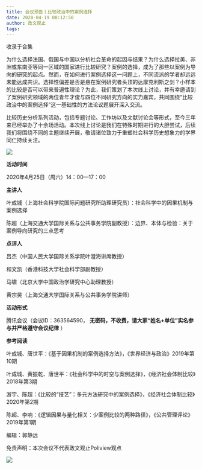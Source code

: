 ```yaml
---
title: 会议预告丨比较政治中的案例选择
date: 2020-04-19 08:12:50
author: 政文观止
tags: 
---
```



收录于合集

为什么选择法国、俄国与中国以分析社会革命的起因与结果？为什么选择拉美、非洲或东南亚等同一区域的国家进行比较研究？案例的选择，成为了那些以案例为导向的研究的起点。然而，在如何进行案例选择这一问题上，不同流派的学者却远远未能达成共识。选择性偏差是否是悬在案例研究者头顶的达摩克利斯之剑？小样本的比较是否可以带来普遍性理论？为此，我们策划了本次线上讨论，并有幸邀请到了案例研究领域的两位青年才俊与四位不同研究方向的实力嘉宾，共同围绕“比较政治中的案例选择”这一基础性的方法论议题展开深入交流。  

  

比较历史分析系列活动，包括专题讨论、工作坊以及文献讨论会等形式，至今三年来已经举办了十余场活动。本次线上讨论是我们在特殊时期进行的大胆尝试，后续我们将围绕不同的主题继续开展，敬请诸位致力于重塑社会科学历史想象力的学界同仁持续关注。

  

![](/images/314/2.jpeg)

  

  
  

  

  

  

 **活动时间**  

  

2020年4月25日（周六）14：00—17：00

  

  

 **主讲人**

  

叶成城（上海社会科学院国际问题研究所助理研究员）：社会科学中的因果机制与案例选择

  

陈超（上海交通大学国际关系与公共事务学院副教授）：边界、本体与检验：关于案例导向研究的三点思考

  

  

 **点评人**  

  

吕杰（中国人民大学国际关系学院叶澄海讲席教授）

  

和文凯（香港科技大学社会科学部副教授）  

  

马啸（北京大学中国政治学研究中心助理教授）

  

黄宗昊（上海交通大学国际关系与公共事务学院讲师）

  

  

 **活动形式**  

  

腾讯会议（会议ID：363564590， **无密码，不收费，请大家“姓名+单位”实名参与并严格遵守会议纪律** ）

  

  

 **参考阅读**

  

叶成城、唐世平：《基于因果机制的案例选择方法》，《世界经济与政治》2019年第10期

  

叶成城、黄振乾、唐世平：《社会科学中的时空与案例选择》，《经济社会体制比较》2018年第3期

  

游宇、陈超：《比较的“技艺”：多元方法研究中的案例选择》，《经济社会体制比较》2020年第2期

  

陈超、李响：《逻辑因果与量化相关：少案例比较的两种路径》，《公共管理评论》2019年第1期

  

编辑：郭静远

免责声明：本次会议不代表政文观止Poliview观点

  

![](/images/314/3.jpeg)

  

